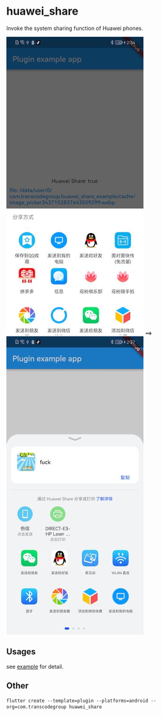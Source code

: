# huawei_share

Invoke the system sharing function of Huawei phones.

![android_share](screenshots/android_share.jpg) ==> ![huawei_share](screenshots/huawei_share.jpg)

## Usages

see [example](example/lib/main.dart) for detail.

## Other

```shell
flutter create --template=plugin --platforms=android --org=com.transcodegroup huawei_share
```
